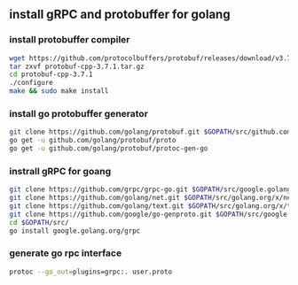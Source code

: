 ## install gRPC and protobuffer for golang

### install protobuffer compiler
```sh
wget https://github.com/protocolbuffers/protobuf/releases/download/v3.7.1/protobuf-cpp-3.7.1.tar.gz
tar zxvf protobuf-cpp-3.7.1.tar.gz
cd protobuf-cpp-3.7.1
./configure
make && sudo make install
```

### install go protobuffer generator

```sh
git clone https://github.com/golang/protobuf.git $GOPATH/src/github.com/golang/protobuf 
go get -u github.com/golang/protobuf/proto
go get -u github.com/golang/protobuf/protoc-gen-go
```

### instrall gRPC for goang
```sh
git clone https://github.com/grpc/grpc-go.git $GOPATH/src/google.golang.org/grpc 
git clone https://github.com/golang/net.git $GOPATH/src/golang.org/x/net    
git clone https://github.com/golang/text.git $GOPATH/src/golang.org/x/text    
git clone https://github.com/google/go-genproto.git $GOPATH/src/google.golang.org/genproto
cd $GOPATH/src/    
go install google.golang.org/grpc
```

### generate go rpc interface

```sh
protoc --go_out=plugins=grpc:. user.proto
```